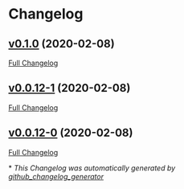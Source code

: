 # Changelog

## [v0.1.0](https://github.com/johnatspreadstreet/feathers-coinapi/tree/v0.1.0) (2020-02-08)

[Full Changelog](https://github.com/johnatspreadstreet/feathers-coinapi/compare/v0.0.12-1...v0.1.0)

## [v0.0.12-1](https://github.com/johnatspreadstreet/feathers-coinapi/tree/v0.0.12-1) (2020-02-08)

[Full Changelog](https://github.com/johnatspreadstreet/feathers-coinapi/compare/v0.0.12-0...v0.0.12-1)

## [v0.0.12-0](https://github.com/johnatspreadstreet/feathers-coinapi/tree/v0.0.12-0) (2020-02-08)

[Full Changelog](https://github.com/johnatspreadstreet/feathers-coinapi/compare/e38a5b2232195a7c4b2e325daa5adacdfac9e045...v0.0.12-0)



\* *This Changelog was automatically generated by [github_changelog_generator](https://github.com/github-changelog-generator/github-changelog-generator)*
